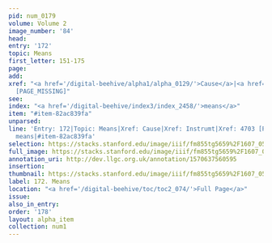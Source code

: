 ```yaml
---
pid: num_0179
volume: Volume 2
image_number: '84'
head: 
entry: '172'
topic: Means
first_letter: 151-175
page: 
add: 
xref: "<a href='/digital-beehive/alpha1/alpha_0129/'>Cause</a>|<a href='/digital-beehive/alpha3/alpha_0481/'>Instrumt</a>|4703
  [PAGE_MISSING]"
see: 
index: "<a href='/digital-beehive/index3/index_2458/'>means</a>"
item: "#item-82ac839fa"
unparsed: 
line: 'Entry: 172|Topic: Means|Xref: Cause|Xref: Instrumt|Xref: 4703 [PAGE_MISSING]|Index:
  means|#item-82ac839fa'
selection: https://stacks.stanford.edu/image/iiif/fm855tg5659%2F1607_0551/766,762,3021,628/full/0/default.jpg
full_image: https://stacks.stanford.edu/image/iiif/fm855tg5659%2F1607_0551/full/full/0/default.jpg
annotation_uri: http://dev.llgc.org.uk/annotation/1570637560595
insertion: 
thumbnail: https://stacks.stanford.edu/image/iiif/fm855tg5659%2F1607_0551/766,762,600,180/250,/0/default.jpg
label: 172. Means
location: "<a href='/digital-beehive/toc/toc2_074/'>Full Page</a>"
issue: 
also_in_entry: 
order: '178'
layout: alpha_item
collection: num1
---
```

